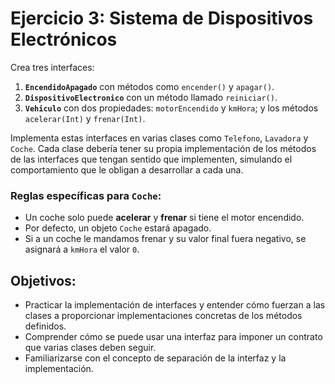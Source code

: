# Ejercicio 3: Sistema de Dispositivos Electrónicos

Crea tres interfaces:

1. **`EncendidoApagado`** con métodos como `encender()` y `apagar()`.
2. **`DispositivoElectronico`** con un método llamado `reiniciar()`.
3. **`Vehiculo`** con dos propiedades: `motorEncendido` y `kmHora`; y los métodos `acelerar(Int)` y `frenar(Int)`.

Implementa estas interfaces en varias clases como `Telefono`, `Lavadora` y `Coche`. Cada clase debería tener su propia implementación de los métodos de las interfaces que tengan sentido que implementen, simulando el comportamiento que le obligan a desarrollar a cada una.

### Reglas específicas para `Coche`:
- Un coche solo puede **acelerar** y **frenar** si tiene el motor encendido.
- Por defecto, un objeto `Coche` estará apagado.
- Si a un coche le mandamos frenar y su valor final fuera negativo, se asignará a `kmHora` el valor `0`.

## Objetivos:

- Practicar la implementación de interfaces y entender cómo fuerzan a las clases a proporcionar implementaciones concretas de los métodos definidos.
- Comprender cómo se puede usar una interfaz para imponer un contrato que varias clases deben seguir.
- Familiarizarse con el concepto de separación de la interfaz y la implementación.